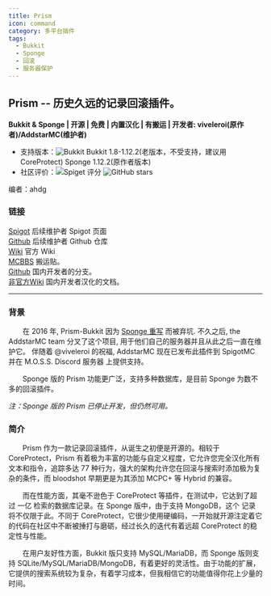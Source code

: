 ```yaml
---
title: Prism
icon: command
category: 多平台插件
tags:
  - Bukkit
  - Sponge
  - 回滚  
  - 服务器保护
---
```


## Prism -- 历史久远的记录回滚插件。

**Bukkit & Sponge | 开源 | 免费 | 内置汉化 | 有搬运 | 开发者: viveleroi(原作者)/AddstarMC(维护者)**

* 支持版本：![Bukkit](https://img.shields.io/spiget/tested-versions/75166?label=Bukkit) Bukkit 1.8-1.12.2(老版本，不受支持，建议用CoreProtect) Sponge 1.12.2(原作者版本)
* 社区评价：![Spiget 评分](https://img.shields.io/spiget/rating/75166?label=Spigot%20%E8%AF%84%E5%88%86&style=flat-square) ![GitHub stars](https://img.shields.io/github/stars/AddstarMC/Prism-Bukkit?label=GitHub%20stars&style=flat-square)

编者：ahdg

### 链接

[Spigot](https://www.spigotmc.org/resources/prism.75166/) 后续维护者 Spigot 页面
<br>[Github](https://github.com/AddstarMC/Prism-Bukkit) 后续维护者 Github 仓库
<br>[Wiki](https://prism-bukkit.readthedocs.io/) 官方 Wiki
<br>[MCBBS](https://www.mcbbs.net/thread-1230654-1-1.html) 搬运贴。
<br>[Github](https://github.com/Rothes/Prism-Bukkit) 国内开发者的分支。
<br>[非官方Wiki](https://prism-cn.readthedocs.io/) 国内开发者汉化的文档。

---

### 背景

&emsp;&emsp;在 2016 年, Prism-Bukkit 因为 [Sponge 重写](https://github.com/prism/Prism) 而被弃坑. 不久之后, the AddstarMC team 分叉了这个项目, 
用于他们自己的服务器并且从此之后一直在维护它。 伴随着 @viveleroi 的祝福, AddstarMC 现在已发布此插件到 SpigotMC 
并在 M.O.S.S. Discord 服务器 上提供支持。

&emsp;&emsp;Sponge 版的 Prism 功能更广泛，支持多种数据库，是目前 Sponge 为数不多的回滚插件。

*注：Sponge 版的 Prism 已停止开发，但仍然可用。*

### 简介

&emsp;&emsp;Prism 作为一款记录回滚插件，从诞生之初便是开源的。相较于 CoreProtect，Prism 有着极为丰富的功能与自定义程度，它允许您完全汉化所有文本和指令，追踪多达 77 种行为，强大的架构允许您在回滚与搜索时添加极为复杂的条件，而 bloodshot 早期更是为其添加 MCPC+ 等 Hybrid 的兼容。
  
&emsp;&emsp;而在性能方面，其毫不逊色于 CoreProtect 等插件，在测试中，它达到了超过 一亿 检索的数据库记录。在 Sponge 版中，由于支持 MongoDB，这个
记录将不仅限于此。不同于 CoreProtect，它很少使用硬编码，一开始就开源注定着它的代码在社区中不断被捶打与磨砺，经过长久的迭代有着远超 CoreProtect
的稳定性与性能。

&emsp;&emsp;在用户友好性方面，Bukkit 版只支持 MySQL/MariaDB，而 Sponge 版则支持 SQLite/MySQL/MariaDB/MongoDB，有着更好的灵活性。由于功能的扩展，
它提供的搜索系统较为复杂，有着学习成本，但我相信它的功能值得你花上少量的时间。
